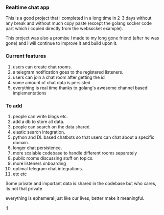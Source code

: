 ### Realtime chat app

This is a good project that i completed in a long time in 2-3 days without any break and without much copy paste (except the golang socker code part which i copied directly from the websocket example).

This project was also a promise I made to my long gone friend (after he was gone) and i will continue to improve it and build upon it.


### Current features

1. users can create chat rooms.
2. a telegram notification goes to the registered listeners.
3. users can join a chat room after getting the id
4. some amount of chat data is persisted
5. everything is real time thanks to golang's awesome channel based implementations


### To add

1. people can write blogs etc.
2. add a db to store all data.
3. people can search on the data shared.
4. elastic search integration.
5. python and DL based chatbots so that users can chat about a specific domain.
6. longer chat persistence.
7. more scalable codebase to handle different rooms separately
8. public rooms discussing stuff on topics.
9. more listeners onboarding
10. optimal telegram chat integrations.
11. etc etc


Some private and important data is shared in the codebase but who cares, its not that private

everything is ephemeral just like our lives, better make it meaningful.

:)